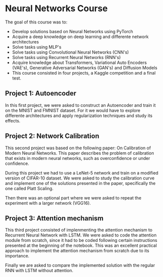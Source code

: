 # Neural Networks Course
The goal of this course was to:
- Develop solutions based on Neural Networks using PyTorch
- Acquire a deep knowledge on deep learning and differente network architectures
- Solve tasks using MLP's
- Solve tasks using Convolutional Neural Networks (CNN's)
- Solve tasks using Recurrent Neural Networks (RNN's)
- Acquire knowledge about Transformers, Variational Auto Encoders (VAE's), Generative Adversarial Networks (GAN's) and Diffusion Models
- This course consisted in four projects, a Kaggle competition and a final test.

## Project 1: Autoencoder
In this first project, we were asked to construct an Autoencoder and train it on the MNIST and FMNIST dataset. For it we would have to explore differente architectures and apply regularization techniques and study its effects.

## Project 2: Network Calibration
This second project was based on the following paper: On Calibration of Modern Neural Networks. This paper describes the problem of calibration that exists in modern neural networks, such as overconfidence or under confidence.

During this project we had to use a LeNet-5 network and train on a modified version of CIFAR-10 dataset. We were asked to study the calibration curve and implement one of the solutions presented in the paper, specifically the one called Platt Scaling.

Then there was an optional part where we were asked to repeat the experiment with a larger network (VGG16).

## Project 3: Attention mechanism
This third project consisted of implenmenting the attention mechanism to Recurrent Neural Network with LSTM. We were asked to code the attention module from scratch, since it had to be coded following certain instructions presented at the beginning of the notebook. This was an excellent practical approach to implement the attention mechanism from scratch due to its importance.

Finally we are asked to compare the implemented solution with the regular RNN with LSTM without attention.
